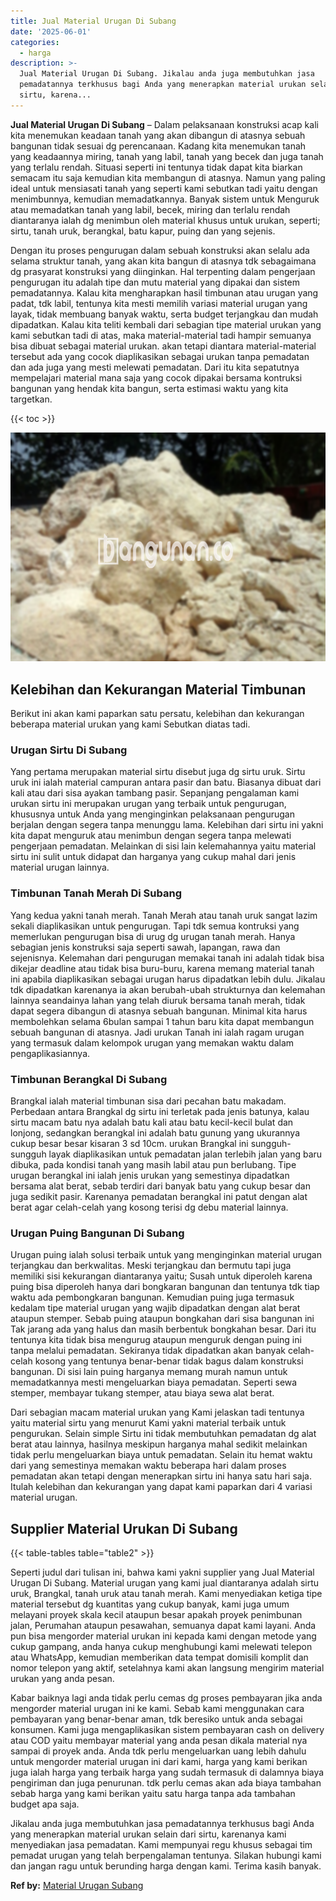 ```yaml
---
title: Jual Material Urugan Di Subang
date: '2025-06-01'
categories:
  - harga
description: >-
  Jual Material Urugan Di Subang. Jikalau anda juga membutuhkan jasa
  pemadatannya terkhusus bagi Anda yang menerapkan material urukan selain dari
  sirtu, karena...
---
```


**Jual Material Urugan Di Subang** – Dalam pelaksanaan konstruksi acap kali kita menemukan keadaan tanah yang akan dibangun di atasnya sebuah bangunan tidak sesuai dg perencanaan. Kadang kita menemukan tanah yang keadaannya miring, tanah yang labil, tanah yang becek dan juga tanah yang terlalu rendah. Situasi seperti ini tentunya tidak dapat kita biarkan semacam itu saja kemudian kita membangun di atasnya. Namun yang paling ideal untuk mensiasati tanah yang seperti kami sebutkan tadi yaitu dengan menimbunnya, kemudian memadatkannya. Banyak sistem untuk Menguruk atau memadatkan tanah yang labil, becek, miring dan terlalu rendah diantaranya ialah dg menimbun oleh material khusus untuk urukan, seperti; sirtu, tanah uruk, berangkal, batu kapur, puing dan yang sejenis.

Dengan itu proses pengurugan dalam sebuah konstruksi akan selalu ada selama struktur tanah, yang akan kita bangun di atasnya tdk sebagaimana dg prasyarat konstruksi yang diinginkan. Hal terpenting dalam pengerjaan pengurugan itu adalah tipe dan mutu material yang dipakai dan sistem pemadatannya. Kalau kita mengharapkan hasil timbunan atau urugan yang padat, tdk labil, tentunya kita mesti memilih variasi material urugan yang layak, tidak membuang banyak waktu, serta budget terjangkau dan mudah dipadatkan. Kalau kita teliti kembali dari sebagian tipe material urukan yang kami sebutkan tadi di atas, maka material-material tadi hampir semuanya bisa dibuat sebagai material urukan. akan tetapi diantara material-material tersebut ada yang cocok diaplikasikan sebagai urukan tanpa pemadatan dan ada juga yang mesti melewati pemadatan. Dari itu kita sepatutnya mempelajari material mana saja yang cocok dipakai bersama kontruksi bangunan yang hendak kita bangun, serta estimasi waktu yang kita targetkan.

{{< toc >}}

![Jual Material Urugan Di Subang](/images/jual-urugan-28.png)

## Kelebihan dan Kekurangan Material Timbunan

Berikut ini akan kami paparkan satu persatu, kelebihan dan kekurangan beberapa material urukan yang kami Sebutkan diatas tadi.

### Urugan Sirtu Di Subang

Yang pertama merupakan material sirtu disebut juga dg sirtu uruk. Sirtu uruk ini ialah material campuran antara pasir dan batu. Biasanya dibuat dari kali atau dari sisa ayakan tambang pasir. Sepanjang pengalaman kami urukan sirtu ini merupakan urugan yang terbaik untuk pengurugan, khususnya untuk Anda yang menginginkan pelaksanaan pengurugan berjalan dengan segera tanpa menunggu lama. Kelebihan dari sirtu ini yakni kita dapat menguruk atau menimbun dengan segera tanpa melewati pengerjaan pemadatan. Melainkan di sisi lain kelemahannya yaitu material sirtu ini sulit untuk didapat dan harganya yang cukup mahal dari jenis material urugan lainnya.

### Timbunan Tanah Merah Di Subang

Yang kedua yakni tanah merah. Tanah Merah atau tanah uruk sangat lazim sekali diaplikasikan untuk pengurugan. Tapi tdk semua kontruksi yang memerlukan pengurugan bisa di urug dg urugan tanah merah. Hanya sebagian jenis konstruksi saja seperti sawah, lapangan, rawa dan sejenisnya. Kelemahan dari pengurugan memakai tanah ini adalah tidak bisa dikejar deadline atau tidak bisa buru-buru, karena memang material tanah ini apabila diaplikasikan sebagai urugan harus dipadatkan lebih dulu. Jikalau tdk dipadatkan karenanya ia akan berubah-ubah strukturnya dan kelemahan lainnya seandainya lahan yang telah diuruk bersama tanah merah, tidak dapat segera dibangun di atasnya sebuah bangunan. Minimal kita harus membolehkan selama 6bulan sampai 1 tahun baru kita dapat membangun sebuah bangunan di atasnya. Jadi urukan Tanah ini ialah ragam urugan yang termasuk dalam kelompok urugan yang memakan waktu dalam pengaplikasiannya.

### Timbunan Berangkal Di Subang

Brangkal ialah material timbunan sisa dari pecahan batu makadam. Perbedaan antara Brangkal dg sirtu ini terletak pada jenis batunya, kalau sirtu macam batu nya adalah batu kali atau batu kecil-kecil bulat dan lonjong, sedangkan berangkal ini adalah batu gunung yang ukurannya cukup besar besar kisaran 3 sd 10cm. urukan Brangkal ini sungguh-sungguh layak diaplikasikan untuk pemadatan jalan terlebih jalan yang baru dibuka, pada kondisi tanah yang masih labil atau pun berlubang. Tipe urugan berangkal ini ialah jenis urukan yang semestinya dipadatkan bersama alat berat, sebab terdiri dari banyak batu yang cukup besar dan juga sedikit pasir. Karenanya pemadatan berangkal ini patut dengan alat berat agar celah-celah yang kosong terisi dg debu material lainnya.

### Urugan Puing Bangunan Di Subang

Urugan puing ialah solusi terbaik untuk yang menginginkan material urugan terjangkau dan berkwalitas. Meski terjangkau dan bermutu tapi juga memiliki sisi kekurangan diantaranya yaitu; Susah untuk diperoleh karena puing bisa diperoleh hanya dari bongkaran bangunan dan tentunya tdk tiap waktu ada pembongkaran bangunan. Kemudian puing juga termasuk kedalam tipe material urugan yang wajib dipadatkan dengan alat berat ataupun stemper. Sebab puing ataupun bongkahan dari sisa bangunan ini Tak jarang ada yang halus dan masih berbentuk bongkahan besar. Dari itu tentunya kita tidak bisa mengurug ataupun menguruk dengan puing ini tanpa melalui pemadatan. Sekiranya tidak dipadatkan akan banyak celah-celah kosong yang tentunya benar-benar tidak bagus dalam konstruksi bangunan. Di sisi lain puing harganya memang murah namun untuk memadatkannya mesti mengeluarkan biaya pemadatan. Seperti sewa stemper, membayar tukang stemper, atau biaya sewa alat berat.

Dari sebagian macam material urukan yang Kami jelaskan tadi tentunya yaitu material sirtu yang menurut Kami yakni material terbaik untuk pengurukan. Selain simple Sirtu ini tidak membutuhkan pemadatan dg alat berat atau lainnya, hasilnya meskipun harganya mahal sedikit melainkan tidak perlu mengeluarkan biaya untuk pemadatan. Selain itu hemat waktu dari yang semestinya memakan waktu beberapa hari dalam proses pemadatan akan tetapi dengan menerapkan sirtu ini hanya satu hari saja. Itulah kelebihan dan kekurangan yang dapat kami paparkan dari 4 variasi material urugan.

## Supplier Material Urukan Di Subang

{{< table-tables table="table2" >}}

Seperti judul dari tulisan ini, bahwa kami yakni supplier yang Jual Material Urugan Di Subang. Material urugan yang kami jual diantaranya adalah sirtu uruk, Brangkal, tanah uruk atau tanah merah. Kami menyediakan ketiga tipe material tersebut dg kuantitas yang cukup banyak, kami juga umum melayani proyek skala kecil ataupun besar apakah proyek penimbunan jalan, Perumahan ataupun pesawahan, semuanya dapat kami layani. Anda pun bisa mengorder material urukan ini kepada kami dengan metode yang cukup gampang, anda hanya cukup menghubungi kami melewati telepon atau WhatsApp, kemudian memberikan data tempat domisili komplit dan nomor telepon yang aktif, setelahnya kami akan langsung mengirim material urukan yang anda pesan.

Kabar baiknya lagi anda tidak perlu cemas dg proses pembayaran jika anda mengorder material urugan ini ke kami. Sebab kami menggunakan cara pembayaran yang benar-benar aman, tdk beresiko untuk anda sebagai konsumen. Kami juga mengaplikasikan sistem pembayaran cash on delivery atau COD yaitu membayar material yang anda pesan dikala material nya sampai di proyek anda. Anda tdk perlu mengeluarkan uang lebih dahulu untuk mengorder material urugan ini dari kami, harga yang kami berikan juga ialah harga yang terbaik harga yang sudah termasuk di dalamnya biaya pengiriman dan juga penurunan. tdk perlu cemas akan ada biaya tambahan sebab harga yang kami berikan yaitu satu harga tanpa ada tambahan budget apa saja.

Jikalau anda juga membutuhkan jasa pemadatannya terkhusus bagi Anda yang menerapkan material urukan selain dari sirtu, karenanya kami menyediakan jasa pemadatan. Kami mempunyai regu khusus sebagai tim pemadat urugan yang telah berpengalaman tentunya. Silakan hubungi kami dan jangan ragu untuk berunding harga dengan kami. Terima kasih banyak.

**Ref by:** [Material Urugan Subang](https://id.wikipedia.org/wiki/Material)
